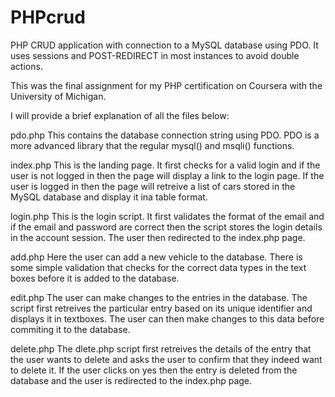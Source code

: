 # PHPcrud
 PHP CRUD application with connection to a MySQL database using PDO. It uses sessions and POST-REDIRECT in most instances to avoid double actions.

This was the final assignment for my PHP certification on Coursera with the University of Michigan.

I will provide a brief explanation of all the files below:

pdo.php
This contains the database connection string using PDO. PDO is a more advanced library that the regular mysql() and msqli() functions.

index.php
This is the landing page. It first checks for a valid login and if the user is not logged in then the page will display a link to the login page.
If the user is logged in then the page will retreive a list of cars stored in the MySQL database and display it ina table format.

login.php
This is the login script. It first validates the format of the email and if the email and password are correct then the script stores the login details in the account session. The user then redirected to the index.php page.

add.php
Here the user can add a new vehicle to the database. There is some simple validation that checks for the correct data types in the text boxes before it is added to the database.

edit.php
The user can make changes to the entries in the database. The script first retreives the particular entry based on its unique identifier and displays it in textboxes. The user can then make changes to this data before commiting it to the database.

delete.php
The dlete.php script first retreives the details of the entry that the user wants to delete and asks the user to confirm that they indeed want to delete it. If the user clicks on yes then the entry is deleted from the database and the user is redirected to the index.php page.
